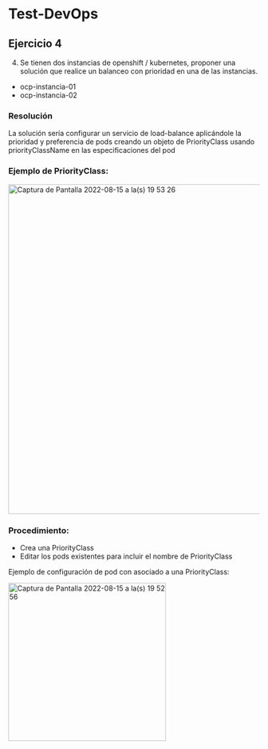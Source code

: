 # Test-DevOps

## Ejercicio 4

4)	Se tienen dos instancias de openshift / kubernetes, proponer una solución que realice un balanceo con prioridad en una de las instancias.
-	ocp-instancia-01
-	ocp-instancia-02

### Resolución

La solución sería configurar un servicio de load-balance aplicándole la prioridad y preferencia de pods 
creando un objeto de PriorityClass usando priorityClassName en las especificaciones del pod


### Ejemplo de PriorityClass:

 <img width="659" alt="Captura de Pantalla 2022-08-15 a la(s) 19 53 26" src="https://user-images.githubusercontent.com/111232232/184734291-2dcdbb4e-608e-4b77-9de8-fcfa976649b1.png">

### Procedimiento: 

* Crea una PriorityClass
* Editar los pods existentes para incluir el nombre de PriorityClass

Ejemplo de configuración de pod con asociado a una PriorityClass:

<img width="316" alt="Captura de Pantalla 2022-08-15 a la(s) 19 52 56" src="https://user-images.githubusercontent.com/111232232/184734377-33a846e8-4fcc-4a22-8822-3ab9ce40af26.png">

  
 

